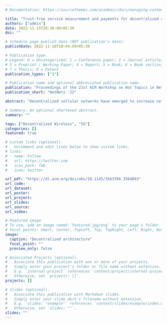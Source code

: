```yaml
---
# Documentation: https://sourcethemes.com/academic/docs/managing-content/

title: "Trust-free service measurement and payments for decentralized cellular networks"
authors: ["admin"]
date: 2022-11-15T20:30:00+05:30
doi: ""

# Schedule page publish date (NOT publication's date).
publishDate: 2022-11-18T10:44:50+05:30

# Publication type.
# Legend: 0 = Uncategorized; 1 = Conference paper; 2 = Journal article;
# 3 = Preprint / Working Paper; 4 = Report; 5 = Book; 6 = Book section;
# 7 = Thesis; 8 = Patent
publication_types: ["1"]

# Publication name and optional abbreviated publication name.
publication: "Proceedings of the 21st ACM Workshop on Hot Topics in Networks"
publication_short: "HotNets '22"

abstract: "Decentralized cellular networks have emerged to increase network accessibility by distributing infrastructure ownership over independent entities. Unlike the centralized setting, these architectures can allow users to connect to any untrusted base station without prior subscription. However, verification of the service is necessary in the absence of trust for commensurate payments by the user. Further, any method of verification must be non-intrusive and reliably agreed upon by the involved parties. To this end, we describe two-sided measurements where both the users and the providers independently assess the cellular service. We find that reconciling measurements from different layers of the cellular stack for a diverse set of matching observations is challenging but not impossible. Hence, new use cases such as a decentralized slicing marketplace, and contract-free roaming can be enabled by two-sided measurements. We envision applying two-sided measurements to real-time, on-demand network slicing and present an architecture that is capable of offering, as well as verifying, such slices in a scalable manner."

# Summary. An optional shortened abstract.
summary: ""

tags: ["Decentralized Wireless", "5G"]
categories: []
featured: true

# Custom links (optional).
#   Uncomment and edit lines below to show custom links.
# links:
# - name: Follow
#   url: https://twitter.com
#   icon_pack: fab
#   icon: twitter

url_pdf: "https://dl.acm.org/doi/abs/10.1145/3563766.3564093"
url_code:
url_dataset:
url_poster:
url_project:
url_slides:
url_source:
url_video:

# Featured image
# To use, add an image named `featured.jpg/png` to your page's folder. 
# Focal points: Smart, Center, TopLeft, Top, TopRight, Left, Right, BottomLeft, Bottom, BottomRight.
image:
  caption: "Decentralized architecture"
  focal_point: ""
  preview_only: false

# Associated Projects (optional).
#   Associate this publication with one or more of your projects.
#   Simply enter your project's folder or file name without extension.
#   E.g. `internal-project` references `content/project/internal-project/index.md`.
#   Otherwise, set `projects: []`.
projects: []

# Slides (optional).
#   Associate this publication with Markdown slides.
#   Simply enter your slide deck's filename without extension.
#   E.g. `slides: "example"` references `content/slides/example/index.md`.
#   Otherwise, set `slides: ""`.
slides: ""
---
```

